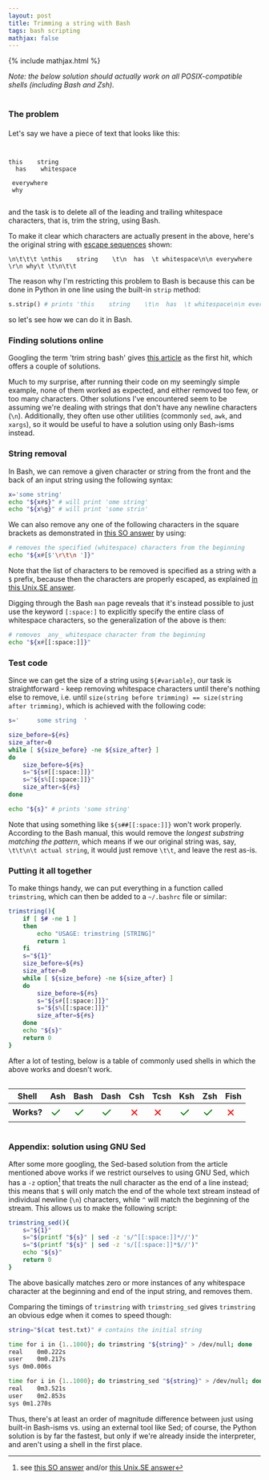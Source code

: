 ```yaml
---
layout: post
title: Trimming a string with Bash
tags: bash scripting
mathjax: false
---
```

{% include mathjax.html %}
<style>
.post .post-header {
    margin: 50px auto 40px;
    padding: 0 0 20px;
    border-bottom: 1px solid #ebebeb;
}
</style>

_Note: the below solution should actually work on all POSIX-compatible shells (including Bash and Zsh)._

<h3 style="margin: 40px auto 20px;">The problem</h3>

Let's say we have a piece of text that looks like this:

```plaintext

			 
this    string    	
  has  	 whitespace

 everywhere 
 why	 	
		 
```

and the task is to delete all of the leading and trailing whitespace characters, that is, trim the string, using Bash.

To make it clear which characters are actually present in the above, here's the original string with [escape sequences][escape-wikipedia] shown:

```plaintext
\n\t\t\t \nthis    string    \t\n  has  \t whitespace\n\n everywhere \r\n why\t \t\n\t\t 
```

The reason why I'm restricting this problem to Bash is because this can be done in Python in one line using the built-in `strip` method:

```python
s.strip() # prints 'this    string    \t\n  has  \t whitespace\n\n everywhere \r\n why'
```

so let's see how we can do it in Bash.

### Finding solutions online

Googling the term 'trim string bash' gives [this article][trim-string] as the first hit, which offers a couple of solutions.

Much to my surprise, after running their code on my seemingly simple example, none of them worked as expected, and either removed too few, or too many characters.
Other solutions I've encountered seem to be assuming we're dealing with strings that don't have any newline characters (`\n`).
Additionally, they often use other utilities (commonly `sed`, `awk`, and `xargs`), so it would be useful to have a solution using only Bash-isms instead.

### String removal

In Bash, we can remove a given character or string from the front and the back of an input string using the following syntax:

```bash
x='some string'
echo "${x#s}" # will print 'ome string'
echo "${x%g}" # will print 'some strin'
```

We can also remove any one of the following characters in the square brackets as demonstrated in [this SO answer][so-whitespace] by using:

```bash
# removes the specified (whitespace) characters from the beginning
echo "${x#[$'\r\t\n ']}"
```

Note that the list of characters to be removed is specified as a string with a `$` prefix, because then the characters are properly escaped, as explained [in this Unix.SE answer][dollar].

Digging through the Bash `man` page reveals that it's instead possible to just use the keyword `[:space:]` to explicitly specify the entire class of whitespace characters, so the generalization of the above is then:

```bash
# removes _any_ whitespace character from the beginning
echo "${x#[[:space:]]}"
```

### Test code

Since we can get the size of a string using `${#variable}`, our task is straightforward - keep removing whitespace characters until there's nothing else to remove, i.e. until `size(string before trimming) == size(string after trimming)`, which is achieved with the following code:

```bash
s='		some string  '

size_before=${#s}
size_after=0
while [ ${size_before} -ne ${size_after} ]
do
	size_before=${#s}
	s="${s#[[:space:]]}"
	s="${s%[[:space:]]}"
	size_after=${#s}
done

echo "${s}" # prints 'some string'
```

Note that using something like `${s##[[:space:]]}` won't work properly.
According to the Bash manual, this would remove the _longest substring matching the pattern_, which means if we our original string was, say, `\t\t\n\t actual string`, it would just remove `\t\t`, and leave the rest as-is.

### Putting it all together

To make things handy, we can put everything in a function called `trimstring`, which can then be added to a `~/.bashrc` file or similar:

```bash
trimstring(){
    if [ $# -ne 1 ]
    then
        echo "USAGE: trimstring [STRING]"
        return 1
    fi
    s="${1}"
    size_before=${#s}
    size_after=0
    while [ ${size_before} -ne ${size_after} ]
    do
        size_before=${#s}
        s="${s#[[:space:]]}"
        s="${s%[[:space:]]}"
        size_after=${#s}
    done
    echo "${s}"
    return 0
}
```

After a lot of testing, below is a table of commonly used shells in which the above works and doesn't work.

[//]: # (make the table overflow if it's too wide to display; usually on mobile devices)
[//]: # (see:)
[//]: # (https://www.w3schools.com/css/css_overflow.asp)
[//]: # (https://stackoverflow.com/a/36507265)
[//]: # (https://stackoverflow.com/a/41085526)

<style type="text/css">
.table-wrapper {

  overflow-x: auto;

}
</style>

<div class="table-wrapper" markdown="block">

| **Shell** | Ash | Bash | Dash | Csh | Tcsh | Ksh | Zsh | Fish |
| -- | -- | -- | -- | -- | -- | -- | -- | -- |
**Works?** | <span style="color:green;font-size:25px">✓</span> | <span style="color:green;font-size:25px">✓</span> | <span style="color:green;font-size:25px">✓</span> | <span style="color:red;font-size:25px">✗</span> | <span style="color:red;font-size:25px">✗</span> |  <span style="color:green;font-size:25px">✓</span> | <span style="color:green;font-size:25px">✓</span> | <span style="color:red;font-size:25px">✗</span> |

</div>

### Appendix: solution using GNU Sed

After some more googling, the Sed-based solution from the article mentioned above works if we restrict ourselves to using GNU Sed, which has a `-z` option[^sed-z] that treats the null character as the end of a line instead; this means that `$` will only match the end of the whole text stream instead of individual newline (`\n`) characters, while `^` will match the beginning of the stream.
This allows us to make the following script:

```bash
trimstring_sed(){
	s="${1}"
	s="$(printf "${s}" | sed -z 's/^[[:space:]]*//')"
	s="$(printf "${s}" | sed -z 's/[[:space:]]*$//')"
	echo "${s}"
	return 0
}
```

The above basically matches zero or more instances of any whitespace character at the beginning and end of the input string, and removes them.

Comparing the timings of `trimstring` with `trimstring_sed` gives `trimstring` an obvious edge when it comes to speed though:

```bash
string="$(cat test.txt)" # contains the initial string

time for i in {1..1000}; do trimstring "${string}" > /dev/null; done
real	0m0.222s
user	0m0.217s
sys	0m0.006s

time for i in {1..1000}; do trimstring_sed "${string}" > /dev/null; done
real	0m3.521s
user	0m2.853s
sys	0m1.270s
```

Thus, there's at least an order of magnitude difference between just using built-in Bash-isms vs. using an external tool like Sed; of course, the Python solution is by far the fastest, but only if we're already inside the interpreter, and aren't using a shell in the first place.

[escape-wikipedia]: https://en.wikipedia.org/wiki/Escape_sequences_in_C#Table_of_escape_sequences
[so-whitespace]: https://stackoverflow.com/a/19347380
[dollar]: https://unix.stackexchange.com/a/48122
[wiki-whitespace]: https://en.wikipedia.org/wiki/Whitespace_character#Unicode
[trim-string]: https://linuxhint.com/trim_string_bash/
[^sed-z]: see [this SO answer](https://stackoverflow.com/a/52538392) and/or [this Unix.SE answer](https://unix.stackexchange.com/a/525524)
